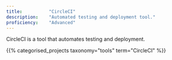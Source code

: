 ```yaml
---
title: 			"CircleCI"
description: 	"Automated testing and deployment tool."
proficiency:	"Advanced"
---
```


CircleCI is a tool that automates testing and deployment.

{{% categorised_projects taxonomy="tools" term="CircleCI" %}}